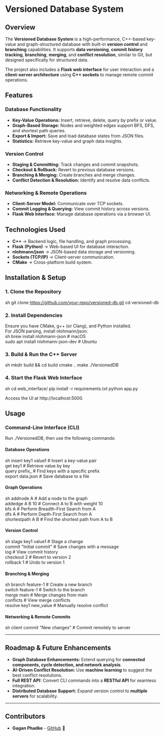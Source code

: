 # Versioned Database System  

## Overview  
The **Versioned Database System** is a high-performance, C++-based key-value and graph-structured database with built-in **version control** and **branching** capabilities. It supports **data versioning**, **commit history tracking**, **branching**, **merging**, and **conflict resolution**, similar to Git, but designed specifically for structured data.  

The project also includes a **Flask web interface** for user interaction and a **client-server architecture** using **C++ sockets** to manage remote commit operations.  


## Features  

### **Database Functionality**  
- **Key-Value Operations:** Insert, retrieve, delete, query by prefix or value.  
- **Graph-Based Storage:** Nodes and weighted edges support BFS, DFS, and shortest path queries.  
- **Export & Import:** Save and load database states from JSON files.  
- **Statistics:** Retrieve key-value and graph data insights.  

### **Version Control**  
- **Staging & Committing:** Track changes and commit snapshots.  
- **Checkout & Rollback:** Revert to previous database versions.  
- **Branching & Merging:** Create branches and merge changes.  
- **Conflict Detection & Resolution:** Identify and resolve data conflicts.  

### **Networking & Remote Operations**  
- **Client-Server Model:** Communicate over TCP sockets.  
- **Commit Logging & Querying:** View commit history across versions.  
- **Flask Web Interface:** Manage database operations via a browser UI.  


## Technologies Used  

- **C++** → Backend logic, file handling, and graph processing.  
- **Flask (Python)** → Web-based UI for database interaction.  
- **nlohmann/json** → JSON-based data storage and versioning.  
- **Sockets (TCP/IP)** → Client-server communication.  
- **CMake** → Cross-platform build system.  


## Installation & Setup  

### **1. Clone the Repository**  
sh
git clone https://github.com/your-repo/versioned-db.git
cd versioned-db


### **2. Install Dependencies**  
Ensure you have CMake, g++ (or Clang), and Python installed.  
For JSON parsing, install nlohmann/json:  
sh
brew install nlohmann-json  # macOS  
sudo apt install nlohmann-json-dev  # Ubuntu  

### **3. Build & Run the C++ Server**  
sh
mkdir build && cd build
cmake ..
make
./VersionedDB


### **4. Start the Flask Web Interface**  
sh
cd web_interface/
pip install -r requirements.txt
python app.py

Access the UI at http://localhost:5000.  


## Usage  

### **Command-Line Interface (CLI)**  
Run ./VersionedDB, then use the following commands:  

#### **Database Operations**  
sh
insert key1 value1        # Insert a key-value pair  
get key1                  # Retrieve value by key  
query prefix_             # Find keys with a specific prefix  
export data.json          # Save database to a file  


#### **Graph Operations**  
sh
addnode A                 # Add a node to the graph  
addedge A B 10            # Connect A to B with weight 10  
bfs A                     # Perform Breadth-First Search from A  
dfs A                     # Perform Depth-First Search from A  
shortestpath A B          # Find the shortest path from A to B  


#### **Version Control**  
sh
stage key1 value1         # Stage a change  
commit "Initial commit"   # Save changes with a message  
log                       # View commit history  
checkout 2                # Revert to version 2  
rollback 1                # Undo to version 1  


#### **Branching & Merging**  
sh
branch feature-1          # Create a new branch  
switch feature-1          # Switch to the branch  
merge main                # Merge changes from main  
conflicts                 # View merge conflicts  
resolve key1 new_value    # Manually resolve conflict  


#### **Networking & Remote Commits**  
sh
client commit "New changes"  # Commit remotely to server  


---

## Roadmap & Future Enhancements  

- **Graph Database Enhancements:** Extend querying for **connected components, cycle detection, and network analysis**.  
- **AI-Driven Conflict Resolution:** Use **machine learning** to suggest the best conflict resolutions.  
- **Full REST API:** Convert CLI commands into a **RESTful API** for seamless integration.  
- **Distributed Database Support:** Expand version control to **multiple servers** for scalability.  

---

## Contributors  
- **Gagan Phadke** - [GitHub](https://github.com/gaganphadke)  🚀
